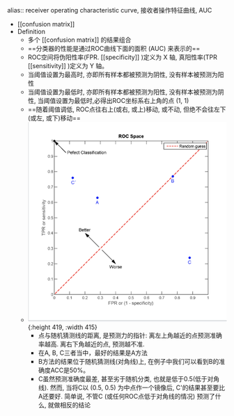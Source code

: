 alias:: receiver operating characteristic curve, 接收者操作特征曲线, AUC

- [[confusion matrix]]
- Definition
	- 多个 [[confusion matrix]] 的结果组合
	- ==分类器的性能是通过ROC曲线下面的面积 (AUC) 来表示的==
	- ROC空间将伪阳性率(FPR. [[specificity]] )定义为 X 轴, 真阳性率(TPR [[sensitivity]] )定义为 Y 轴。
	- 当阈值设置为最高时, 亦即所有样本都被预测为阴性, 没有样本被预测为阳性
	- 当阈值设置为最低时, 亦即所有样本都被预测为阳性, 没有样本被预测为阴性, 当阈值设置为最低时,必得出ROC坐标系右上角的点 (1, 1)
	- ==随着阈值调低, ROC点往右上(或右, 或上)移动, 或不动, 但绝不会往左下(或左, 或下)移动==
	- ![Screen Shot 2022-03-01 at 8.51.53 PM.png](../assets/Screen_Shot_2022-03-01_at_8.51.53_PM_1646196720549_0.png){:height 419, :width 415}
		- 点与随机猜测线的距离, 是预测力的指针: 离左上角越近的点预测准确率越高. 离右下角越近的点, 预测越不准.
		- 在A, B, C三者当中，最好的结果是A方法
		- B方法的结果位于随机猜测线(对角线)上,  在例子中我们可以看到B的准确度ACC是50%。
		- C虽然预测准确度最差, 甚至劣于随机分类, 也就是低于0.5(低于对角线). 
		  然而, 当将C以 (0.5, 0.5) 为中点作一个镜像后, C'的结果甚至要比A还要好. 
		  简单说, 不管C (或任何ROC点低于对角线的情况) 预测了什么, 就做相反的结论